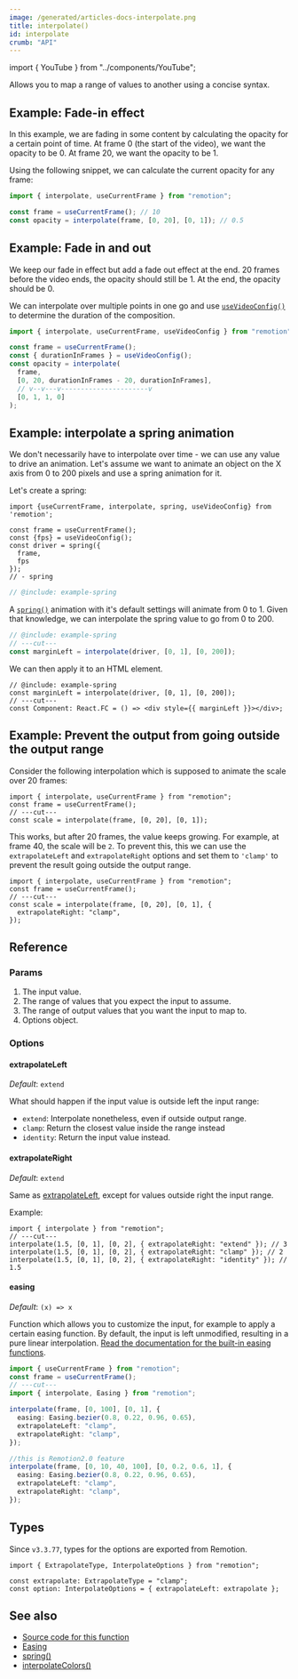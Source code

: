 ```yaml
---
image: /generated/articles-docs-interpolate.png
title: interpolate()
id: interpolate
crumb: "API"
---
```


import { YouTube } from "../components/YouTube";

<YouTube
  minutes={6}
  href="https://www.youtube.com/watch?v=sff_CdWw_-c"
  thumb="https://i.ytimg.com/vi/sff_CdWw_-c/hqdefault.jpg?sqp=-oaymwEcCPYBEIoBSFXyq4qpAw4IARUAAIhCGAFwAcABBg==&rs=AOn4CLDPXdTFxf6qNNfkSr_91y0xVTXaXQ"
  title="How to interpolate()"
/>

Allows you to map a range of values to another using a concise syntax.

## Example: Fade-in effect

In this example, we are fading in some content by calculating the opacity for a certain point of time.
At frame 0 (the start of the video), we want the opacity to be 0.
At frame 20, we want the opacity to be 1.

Using the following snippet, we can calculate the current opacity for any frame:

```ts twoslash
import { interpolate, useCurrentFrame } from "remotion";

const frame = useCurrentFrame(); // 10
const opacity = interpolate(frame, [0, 20], [0, 1]); // 0.5
```

## Example: Fade in and out

We keep our fade in effect but add a fade out effect at the end.
20 frames before the video ends, the opacity should still be 1.
At the end, the opacity should be 0.

We can interpolate over multiple points in one go and use [`useVideoConfig()`](/docs/use-video-config) to determine the duration of the composition.

```ts twoslash
import { interpolate, useCurrentFrame, useVideoConfig } from "remotion";

const frame = useCurrentFrame();
const { durationInFrames } = useVideoConfig();
const opacity = interpolate(
  frame,
  [0, 20, durationInFrames - 20, durationInFrames],
  // v--v---v----------------------v
  [0, 1, 1, 0]
);
```

## Example: interpolate a spring animation

We don't necessarily have to interpolate over time - we can use any value to drive an animation.
Let's assume we want to animate an object on the X axis from 0 to 200 pixels and use a spring animation for it.

Let's create a spring:

```twoslash include example
import {useCurrentFrame, interpolate, spring, useVideoConfig} from 'remotion';

const frame = useCurrentFrame();
const {fps} = useVideoConfig();
const driver = spring({
  frame,
  fps
});
// - spring
```

```ts twoslash
// @include: example-spring
```

A [`spring()`](/docs/spring) animation with it's default settings will animate from 0 to 1.
Given that knowledge, we can interpolate the spring value to go from 0 to 200.

```ts twoslash
// @include: example-spring
// ---cut---
const marginLeft = interpolate(driver, [0, 1], [0, 200]);
```

We can then apply it to an HTML element.

```tsx twoslash {1}
// @include: example-spring
const marginLeft = interpolate(driver, [0, 1], [0, 200]);
// ---cut---
const Component: React.FC = () => <div style={{ marginLeft }}></div>;
```

## Example: Prevent the output from going outside the output range

Consider the following interpolation which is supposed to animate the scale over 20 frames:

```tsx twoslash
import { interpolate, useCurrentFrame } from "remotion";
const frame = useCurrentFrame();
// ---cut---
const scale = interpolate(frame, [0, 20], [0, 1]);
```

This works, but after 20 frames, the value keeps growing. For example, at frame 40, the scale will be `2`.
To prevent this, this we can use the `extrapolateLeft` and `extrapolateRight` options and set them to `'clamp'` to prevent the result going outside the output range.

```tsx twoslash
import { interpolate, useCurrentFrame } from "remotion";
const frame = useCurrentFrame();
// ---cut---
const scale = interpolate(frame, [0, 20], [0, 1], {
  extrapolateRight: "clamp",
});
```

## Reference

### Params

1. The input value.
2. The range of values that you expect the input to assume.
3. The range of output values that you want the input to map to.
4. Options object.

### Options

#### extrapolateLeft

_Default_: `extend`

What should happen if the input value is outside left the input range:

- `extend`: Interpolate nonetheless, even if outside output range.
- `clamp`: Return the closest value inside the range instead
- `identity`: Return the input value instead.

#### extrapolateRight

_Default_: `extend`

Same as [extrapolateLeft](#extrapolateleft), except for values outside right the input range.

Example:

```tsx twoslash
import { interpolate } from "remotion";
// ---cut---
interpolate(1.5, [0, 1], [0, 2], { extrapolateRight: "extend" }); // 3
interpolate(1.5, [0, 1], [0, 2], { extrapolateRight: "clamp" }); // 2
interpolate(1.5, [0, 1], [0, 2], { extrapolateRight: "identity" }); // 1.5
```

#### easing

_Default_: `(x) => x`

Function which allows you to customize the input, for example to apply a certain easing function.
By default, the input is left unmodified, resulting in a pure linear interpolation. [Read the documentation for the built-in easing functions](/docs/easing).

```ts twoslash
import { useCurrentFrame } from "remotion";
const frame = useCurrentFrame();
// ---cut---
import { interpolate, Easing } from "remotion";

interpolate(frame, [0, 100], [0, 1], {
  easing: Easing.bezier(0.8, 0.22, 0.96, 0.65),
  extrapolateLeft: "clamp",
  extrapolateRight: "clamp",
});

//this is Remotion2.0 feature
interpolate(frame, [0, 10, 40, 100], [0, 0.2, 0.6, 1], {
  easing: Easing.bezier(0.8, 0.22, 0.96, 0.65),
  extrapolateLeft: "clamp",
  extrapolateRight: "clamp",
});
```

## Types

Since `v3.3.77`, types for the options are exported from Remotion.

```tsx twoslash
import { ExtrapolateType, InterpolateOptions } from "remotion";

const extrapolate: ExtrapolateType = "clamp";
const option: InterpolateOptions = { extrapolateLeft: extrapolate };
```

## See also

- [Source code for this function](https://github.com/remotion-dev/remotion/blob/main/packages/core/src/interpolate.ts)
- [Easing](/docs/easing)
- [spring()](/docs/spring)
- [interpolateColors()](/docs/interpolate-colors)

